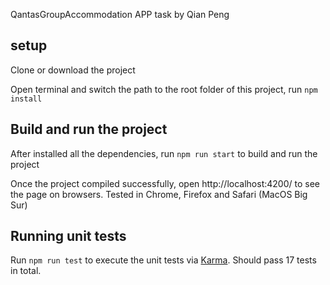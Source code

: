QantasGroupAccommodation APP task by Qian Peng

## setup

Clone or download the project

Open terminal and switch the path to the root folder of this project, run ```npm install```

## Build and run the project

After installed all the dependencies, run ```npm run start``` to build and run the project

Once the project compiled successfully, open http://localhost:4200/ to see the page on browsers. Tested in Chrome, Firefox and Safari (MacOS Big Sur)

## Running unit tests

Run ```npm run test``` to execute the unit tests via [Karma](https://karma-runner.github.io). Should pass 17 tests in total.

